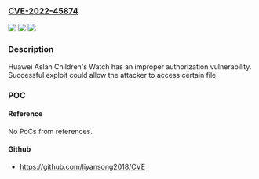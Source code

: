 ### [CVE-2022-45874](https://cve.mitre.org/cgi-bin/cvename.cgi?name=CVE-2022-45874)
![](https://img.shields.io/static/v1?label=Product&message=Aslan-AL10&color=blue)
![](https://img.shields.io/static/v1?label=Version&message=%3D%2011.1.0.118(C00M06)-11.1.0.10118(C00M06)%20&color=brighgreen)
![](https://img.shields.io/static/v1?label=Vulnerability&message=Improper%20Authorization&color=brighgreen)

### Description

Huawei Aslan Children's Watch has an improper authorization vulnerability. Successful exploit could allow the attacker to access certain file.

### POC

#### Reference
No PoCs from references.

#### Github
- https://github.com/liyansong2018/CVE

